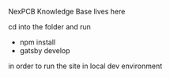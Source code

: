 NexPCB Knowledge Base lives here

cd into the folder and run
  -   npm install
  -   gatsby develop

in order to run the site in local dev environment

